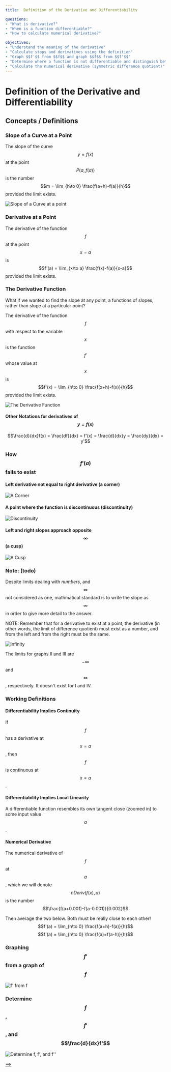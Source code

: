 ```yaml
---
title:  Definition of the Derivative and Differentiability

questions:
- "What is derivative?"
- "When is a function differentiable?"
- "How to calculate numerical derivative?"

objectives:
- "Understand the meaning of the derivative"
- "Calculate stops and derivatives using the definition"
- "Graph $$f'$$ from $$f$$ and graph $$f$$ from $$f'$$"
- "Determine where a function is not differentiable and distinguish between the different types (corners,discontinuities, and vertical tangents)"
- "Calculate the numerical derivative (symmetric difference quotient)"
---
```


# Definition of the Derivative and Differentiability


## Concepts / Definitions

### Slope of a Curve at a Point

The slope of the curve $$y = f(x)$$ at the point $$P(a,f(a))$$ is the number
$$m = \lim_{h\to 0} \frac{f(a+h)-f(a)}{h}$$
provided the limit exists.

![Slope of a Curve at a point](../assets/calculus/3-1-2-definition-of-the-derivative_1.jpg)

### Derivative at a Point

The derivative of the function $$f$$ at the point $$x = a$$ is
$$f'(a) = \lim_{x\to a} \frac{f(x)-f(a)}{x-a}$$
provided the limit exists.

### The Derivative Function

What if we wanted to find the slope at any point, a functions of slopes, rather than slope at a particular point?

The derivative of the function $$f$$ with respect to the variable $$x$$ is the function $$f'$$ whose value at $$x$$ is<br>
$$f'(x) = \lim_{h\to 0} \frac{f(x+h)-f(x)}{h}$$
provided the limit exists.

![The Derivative Function](../assets/calculus/3-1-2-definition-of-the-derivative_2.jpg)

#### Other Notations for derivatives of $$y = f(x)$$
$$\frac{d}{dx}f(x) = \frac{df}{dx} = f'(x) = \frac{d}{dx}y = \frac{dy}{dx} = y'$$

### How $$f'(a)$$ fails to exist

#### Left derivative not equal to right derivative (a corner)
![A Corner](../assets/calculus/3-1-2-definition-of-the-derivative_3.gif)

#### A point where the function is discontinuous (discontinuity)
![Discontinuity](../assets/calculus/3-1-2-definition-of-the-derivative_4.gif)

#### Left and right slopes approach opposite $$\infty$$ (a cusp)
![A Cusp](../assets/calculus/3-1-2-definition-of-the-derivative_5.gif)

### Note: (todo)

Despite limits dealing with _numbers_, and $$\infty$$ not considered as one, mathmatical standard is to write the slope as $$\infty$$ in order to give more detail to the answer.

NOTE: Remember that for a derivative to exist at a point, the derivative (in other words, the limit of difference quotient) must exist as a number, and from the left and from the right must be the same.

![Infinity](../assets/calculus/3-1-2-definition-of-the-derivative_6.gif)

The limits for graphs II and III are $$-\infty$$ and $$\infty$$, respectively. It doesn't exist for I and IV.

### Working Definitions

#### Differentiability Implies Continuity
If $$f$$ has a derivative at $$x = a$$, then $$f$$ is continuous at $$x = a$$.

#### Differentiability Implies Local Linearity
A differentiable function resembles its own tangent close (zoomed in) to some input value $$a$$.

#### Numerical Derivative
The numerical derivative of $$f$$ at $$a$$, which we will denote $$nDeriv(f(x),a)$$ is the number
$$\frac{f(a+0.001)-f(a-0.001)}{0.002}$$

Then average the two below. Both must be really close to each other!
$$f'(a) = \lim_{h\to 0} \frac{f(a+h)-f(a)}{h}$$
$$f'(a) = \lim_{h\to 0} \frac{f(a)=f(a-h)}{h}$$

### Graphing $$f'$$ from a graph of $$f$$

![f' from f](../assets/calculus/3-1-2-definition-of-the-derivative_7.gif)

### Determine $$f$$, $$f'$$, and $$\frac{d}{dx}f'$$

![Determine f, f', and f''](../assets/calculus/3-1-2-definition-of-the-derivative_8.gif)

[==>](../052-differentiation-rules.md)
